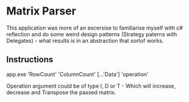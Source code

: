 # Matrix Parser


This application was more of an excersise to familiarise myself with c# reflection and do some weird design patterns (Strategy paterns with Delegates) - what results is in an abstraction that sortof works.
## Instructions
app.exe 'RowCount' 'ColumnCount' [...'Data'] 'operation'

Operation argument could be of type I, D or T - Which will increase, decrease and Transpose the passed matrix.